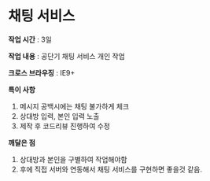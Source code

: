 # 채팅 서비스

**작업 시간** : 3일

**작업 내용** : 공단기 채팅 서비스 개인 작업

**크로스 브라우징** : IE9+

**특이 사항**
1. 메시지 공백시에는 채팅 불가하게 체크<br>
2. 상대방 입력, 본인 입력 노출<br>
3. 제작 후 코드리뷰 진행하여 수정<br>

**깨달은 점**
1. 상대방과 본인을 구별하여 작업해야함
2. 후에 직접 서버와 연동해서 채팅 서비스를 구현하면 좋을것 같음.